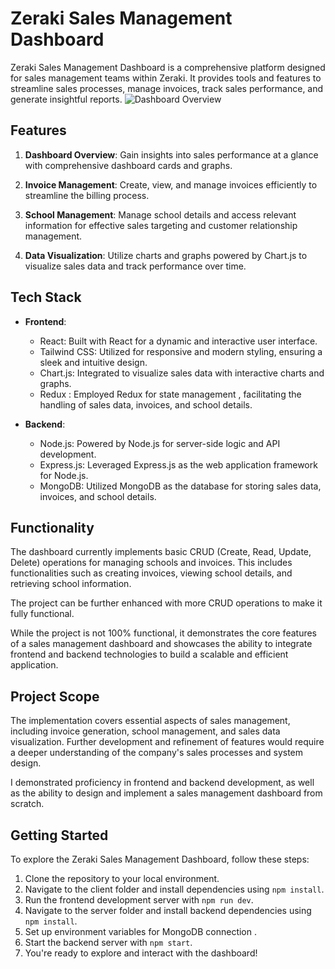 # Zeraki Sales Management Dashboard

Zeraki Sales Management Dashboard is a comprehensive platform designed for sales management teams within Zeraki. It provides tools and features to streamline sales processes, manage invoices, track sales performance, and generate insightful reports.
![Dashboard Overview](images/dashboard-overview.jpg)

## Features

1. **Dashboard Overview**: Gain insights into sales performance at a glance with comprehensive dashboard cards and graphs.

2. **Invoice Management**: Create, view, and manage invoices efficiently to streamline the billing process.

3. **School Management**: Manage school details and access relevant information for effective sales targeting and customer relationship management.

4. **Data Visualization**: Utilize charts and graphs powered by Chart.js to visualize sales data and track performance over time.

## Tech Stack

- **Frontend**:
  - React: Built with React for a dynamic and interactive user interface.
  - Tailwind CSS: Utilized for responsive and modern styling, ensuring a sleek and intuitive design.
  - Chart.js: Integrated to visualize sales data with interactive charts and graphs.
  - Redux : Employed Redux for state management , facilitating the handling of sales data, invoices, and school details.


- **Backend**:
  - Node.js: Powered by Node.js for server-side logic and API development.
  - Express.js: Leveraged Express.js as the web application framework for Node.js.
  - MongoDB: Utilized MongoDB as the database for storing sales data, invoices, and school details.

## Functionality

The dashboard currently implements basic CRUD (Create, Read, Update, Delete) operations for managing schools and invoices. This includes functionalities such as creating invoices, viewing school details, and retrieving school information.

The project can be further enhanced with more CRUD operations to make it fully functional.

While the project is not 100% functional, it demonstrates the core features of a sales management dashboard and showcases the ability to integrate frontend and backend technologies to build a scalable and efficient application.

## Project Scope

The implementation covers essential aspects of sales management, including invoice generation, school management, and sales data visualization. Further development and refinement of features would require a deeper understanding of the company's sales processes and system design.

I demonstrated proficiency in frontend and backend development, as well as the ability to design and implement a sales management dashboard from scratch.


## Getting Started

To explore the Zeraki Sales Management Dashboard, follow these steps:

1. Clone the repository to your local environment.
2. Navigate to the client folder and install dependencies using `npm install`.
3. Run the frontend development server with `npm run dev`.
4. Navigate to the server folder and install backend dependencies using `npm install`.
5. Set up environment variables for MongoDB connection .
6. Start the backend server with `npm start`.
7. You're ready to explore and interact with the dashboard!

